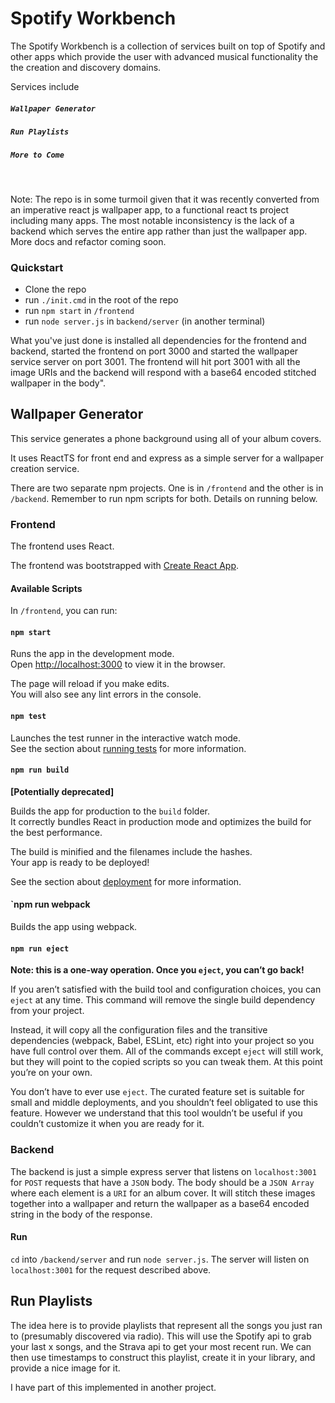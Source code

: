 # Spotify Workbench

The Spotify Workbench is a collection of services built on top of Spotify and other apps which provide the user with advanced musical functionality the the creation and discovery domains.

Services include

##### `Wallpaper Generator`

##### `Run Playlists`

##### `More to Come`

<br>

Note: The repo is in some turmoil given that it was recently converted from an imperative react js wallpaper app, to a functional react ts project including many apps. The most notable inconsistency is the lack of a backend which serves the entire app rather than just the wallpaper app. More docs and refactor coming soon.

### Quickstart

- Clone the repo
- run `./init.cmd` in the root of the repo
- run `npm start` in `/frontend`
- run `node server.js` in `backend/server` (in another terminal)

What you've just done is installed all dependencies for the frontend and backend, started the frontend on port 3000 and started the wallpaper service server on port 3001. The frontend will hit port 3001 with all the image URIs and the backend will respond with a base64 encoded stitched wallpaper in the body".

## Wallpaper Generator

This service generates a phone background using all of your album covers.

It uses ReactTS for front end and express as a simple server for a wallpaper creation service.

There are two separate npm projects. One is in `/frontend` and the other is in `/backend`. Remember to run npm scripts for both. Details on running below.

### Frontend

The frontend uses React.

The frontend was bootstrapped with [Create React App](https://github.com/facebook/create-react-app).

#### Available Scripts

In `/frontend`, you can run:

#### `npm start`

Runs the app in the development mode.<br />
Open [http://localhost:3000](http://localhost:3000) to view it in the browser.

The page will reload if you make edits.<br />
You will also see any lint errors in the console.

#### `npm test`

Launches the test runner in the interactive watch mode.<br />
See the section about [running tests](https://facebook.github.io/create-react-app/docs/running-tests) for more information.

#### `npm run build`

**[Potentially deprecated]**

Builds the app for production to the `build` folder.<br />
It correctly bundles React in production mode and optimizes the build for the best performance.

The build is minified and the filenames include the hashes.<br />
Your app is ready to be deployed!

See the section about [deployment](https://facebook.github.io/create-react-app/docs/deployment) for more information.

#### `npm run webpack

Builds the app using webpack.

#### `npm run eject`

**Note: this is a one-way operation. Once you `eject`, you can’t go back!**

If you aren’t satisfied with the build tool and configuration choices, you can `eject` at any time. This command will remove the single build dependency from your project.

Instead, it will copy all the configuration files and the transitive dependencies (webpack, Babel, ESLint, etc) right into your project so you have full control over them. All of the commands except `eject` will still work, but they will point to the copied scripts so you can tweak them. At this point you’re on your own.

You don’t have to ever use `eject`. The curated feature set is suitable for small and middle deployments, and you shouldn’t feel obligated to use this feature. However we understand that this tool wouldn’t be useful if you couldn’t customize it when you are ready for it.

### Backend

The backend is just a simple express server that listens on `localhost:3001` for `POST` requests that have a `JSON` body. The body should be a `JSON Array` where each element is a `URI` for an album cover. It will stitch these images together into a wallpaper and return the wallpaper as a base64 encoded string in the body of the response.

#### Run

`cd` into `/backend/server` and run `node server.js`. The server will listen on `localhost:3001` for the request described above.

## Run Playlists

The idea here is to provide playlists that represent all the songs you just ran to (presumably discovered via radio). This will use the Spotify api to grab your last x songs, and the Strava api to get your most recent run. We can then use timestamps to construct this playlist, create it in your library, and provide a nice image for it.

I have part of this implemented in another project.
